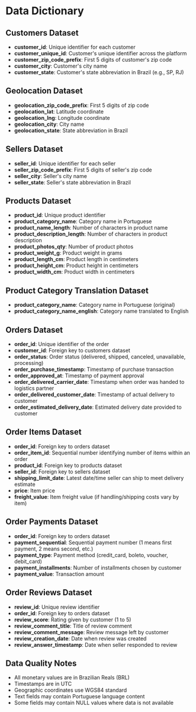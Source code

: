 # Data Dictionary

## Customers Dataset
- **customer_id**: Unique identifier for each customer
- **customer_unique_id**: Customer's unique identifier across the platform
- **customer_zip_code_prefix**: First 5 digits of customer's zip code
- **customer_city**: Customer's city name
- **customer_state**: Customer's state abbreviation in Brazil (e.g., SP, RJ)

## Geolocation Dataset
- **geolocation_zip_code_prefix**: First 5 digits of zip code
- **geolocation_lat**: Latitude coordinate
- **geolocation_lng**: Longitude coordinate
- **geolocation_city**: City name
- **geolocation_state**: State abbreviation in Brazil

## Sellers Dataset
- **seller_id**: Unique identifier for each seller
- **seller_zip_code_prefix**: First 5 digits of seller's zip code
- **seller_city**: Seller's city name
- **seller_state**: Seller's state abbreviation in Brazil

## Products Dataset
- **product_id**: Unique product identifier
- **product_category_name**: Category name in Portuguese
- **product_name_length**: Number of characters in product name
- **product_description_length**: Number of characters in product description
- **product_photos_qty**: Number of product photos
- **product_weight_g**: Product weight in grams
- **product_length_cm**: Product length in centimeters
- **product_height_cm**: Product height in centimeters
- **product_width_cm**: Product width in centimeters

## Product Category Translation Dataset
- **product_category_name**: Category name in Portuguese (original)
- **product_category_name_english**: Category name translated to English

## Orders Dataset
- **order_id**: Unique identifier of the order
- **customer_id**: Foreign key to customers dataset
- **order_status**: Order status (delivered, shipped, canceled, unavailable, processing)
- **order_purchase_timestamp**: Timestamp of purchase transaction
- **order_approved_at**: Timestamp of payment approval
- **order_delivered_carrier_date**: Timestamp when order was handed to logistics partner
- **order_delivered_customer_date**: Timestamp of actual delivery to customer
- **order_estimated_delivery_date**: Estimated delivery date provided to customer

## Order Items Dataset
- **order_id**: Foreign key to orders dataset
- **order_item_id**: Sequential number identifying number of items within an order
- **product_id**: Foreign key to products dataset
- **seller_id**: Foreign key to sellers dataset
- **shipping_limit_date**: Latest date/time seller can ship to meet delivery estimate
- **price**: Item price
- **freight_value**: Item freight value (if handling/shipping costs vary by item)

## Order Payments Dataset
- **order_id**: Foreign key to orders dataset
- **payment_sequential**: Sequential payment number (1 means first payment, 2 means second, etc.)
- **payment_type**: Payment method (credit_card, boleto, voucher, debit_card)
- **payment_installments**: Number of installments chosen by customer
- **payment_value**: Transaction amount

## Order Reviews Dataset
- **review_id**: Unique review identifier
- **order_id**: Foreign key to orders dataset
- **review_score**: Rating given by customer (1 to 5)
- **review_comment_title**: Title of review comment
- **review_comment_message**: Review message left by customer
- **review_creation_date**: Date when review was created
- **review_answer_timestamp**: Date when seller responded to review

## Data Quality Notes
- All monetary values are in Brazilian Reals (BRL)
- Timestamps are in UTC
- Geographic coordinates use WGS84 standard
- Text fields may contain Portuguese language content
- Some fields may contain NULL values where data is not available
